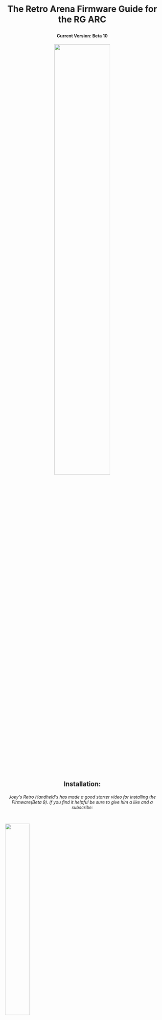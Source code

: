 # <p align=center>The Retro Arena Firmware Guide for the RG ARC</p>
#### **<p align=center>Current Version: Beta 10</p>**
<p align=center><img src=https://i.imgur.com/lTJdQyN.jpg width=60%></p>

<br>

## <p align=center>Installation:</p>

*<p align=center>Joey's Retro Handheld's has made a good starter video for installing the Firmware(Beta 9). If you find it helpful be sure to give him a like and a subscribe:</p>*

<br>

 [<img src=https://img.youtube.com/vi/dTAqpZinv2M/0.jpg width=40%>](https://www.youtube.com/watch?v=dTAqpZinv2M)

<br>
<br>

## <p align=center>Known Issues:</p>

- *Attempting to manually scrape in the Edit Metadata section of a Rom causes EmulationStation to crash and restart*
- *Nintendo 64 games in 7z or zip files are not detected. This can be fixed by adding ".zip .ZIP .7z .7Z" extensions to the Nintendo - 64 section of the es_systems.cfg file. This file can be found in ./etc/emulationstation/*
- After opening Arcupdate Select+Start makes the system lock up instead of exiting the program. The only way out is to hold the power button to shut the device down.
+ *Some games don't run correctly with the default settings or they require an analog stick. This list can be found on the [Compatibility Page](../main/INCOMPATIBLE.md).*

<br>
<br>

## <p align=center>FAQ & Troubleshooting:</p>

### 1. What software should I use to flash my Micro SD Card?

###### ***The community considers [Rufus](https://rufus.ie) to be the most reliable.***

### 2. What format should my Micro SD Cards be in?

###### ***Your TF1/SD1 card will have the correct formatting applied when you flash the image with Rufus. Your TF2/SD2 card may be formatted ExFat or NTFS but it is recommended to use NTFS.***

### 3. I've installed TheRA Custom Firmware onto my MicroSD Card but the screen is black when I turn it on. What should I do?

###### ***This can happen if the image didn't properly flash or it has been flashed on a poor quality 16GB Micro SD card that doesn't truthfully have 16GB(i.e. the stock RG ARC OS Card). If it's a known good card then try Re-Flashing the image on a different computer or with a different Micro SD Card Reader.***

### 4. How do I switch my Rom storage to/from SD Card 1 and SD Card 2?

###### ***Go to the Main Menu, select Options -> Advanced. Switch to SD2 for Roms or Switch to main SD for Roms will be in the directory depending on what you already have active.***

### 5. How do I connect to WiFi?

###### ***Go to the Retroarch folder in the Main Menu and open Retroarch. Go to Settings -> Wi-Fi -> Connect to Network.***

### 6. My Networks are missing in the Retroarch Wi-Fi -> Connect to Network Menu. How do I make them appear?

###### ***If Retroarch Scans for Networks and doesn't find your Network you will need to back out with the B button twice and Quit Retroarch. In the Main Menu go to Options -> Advanced -> WIFION(Options -> WIFION if you have folders hidden) and your system will reboot. Once you go back to Connect to Network in Retroarch your Networks should now appear.***

### 7. How do I update the software?

###### ***Once you are connected to Wifi you can go into Options -> Arcupdate to open the OTA Update Software. By default it will have "Updating to the latest Version" highlighted and you will only need to press the A button to confirm. Once the update has completed and you are back at the Main Menu go to Options -> Fix Permissions. After the Fix Permissions script sends you back to the Main Menu press the Start Button and go down the menu to Quit -> Restart.***

### 8. My power button doesn't put the ARC into Sleep Mode and/or my Volume Buttons aren't working. What should I do?

###### ***Go to the Main Menu, select Options -> Fix Permissions. After the Fix Permissions script sends you back to the Main Menu press the Start Button and go down the menu to Quit -> Restart.***

### 9. Scraper tells me to "Refresh update games lists to apply changes" but how do I update the game list?

###### ***Press the Start Button in the Main Menu, go to Quit at the bottom and select to Restart EmulationStation to update your Game Lists. In some cases your games may fail to show the correct images until you Restart System instead.***

### 10. How do I change my Theme?

###### ***Go to the Main Menu, select Options -> Misc -> Thememaster to download new Themes. Some themes are not fully compatible and will have text alignment/size issues(i.e. ES-THEME-EPICNOIR). Avoid ES-THEME-RETRONEON as it is completely broken with missing text. If you happen to get yourself locked on an unreadable theme just press the B Button a bunch of times to make sure you are in the Main Menu. Then press: Start Button, Down, A, A, UP, A, B.***

### 11. How do I open the Configuration Menu while playing a game?

###### ***By default this is set to L2 + R2 for Retroarch based emulators and can be changed within the Retroarch Input -> Hotkeys Settings. For Yaba Sanshiro Standalone(Sega Saturn) you can use the Select Button.***

### 12. Why do I not see the C and Z buttons in the Retroarch controller configuration?

###### ***Within Retroarch the setting for Z will be the L3 button and C will be the R3 button.***

### 13. How do I exit a game?

###### ***By default this is set to F(Function Key on the top of the device) twice.***

### 14. How do I use SSH for file transfers over WiFi?

###### ***[Filezilla](https://filezilla-project.org) is recommended as it's free and easy to use. In Filezilla Select File -> Site Manager. When creating a New Site select the Protocol as SFTP and enter the IP address of your RG ARC. You can obtain this by pressing the Start Button in the Main Menu of your RG ARC(When connected to Wifi it will show at the bottom center of the screen).***

###### ***Logon Type: Normal<br> Login: ark<br> Password: ark***

###### ***After pressing Connect you should now be able to access your RG ARC's file system remotely. For Reference ../roms2 is the directory for the Micro SD Card in the second slot.***

### 15. I want to go back to the stock firmware. Where can I download it?

###### ***You can download the stock firmware at [Anbernic's Website](https://win.anbernic.com/download/289.html).***


<br>
<br>
<br>

*<p align=center> Much thanks to TechToyTinker for bringing this cfw to the fans of the RG ARC. You can find his YouTube Tutorials here:<br> https://www.youtube.com/@TechToyTinkerCompany </p>*

<br>
